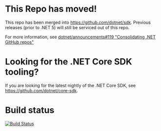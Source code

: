 # This Repo has moved!

This repo has been merged into https://github.com/dotnet/sdk.  Previous releases (prior to .NET 5) will still be serviced out of this repo.

For more information, see [dotnet/announcements#119 "Consolidating .NET GitHub repos"](https://github.com/dotnet/announcements/issues/119)

# Looking for the .NET Core SDK tooling?

If you are looking for the latest nightly of the .NET Core SDK, see https://github.com/dotnet/core-sdk.

# Build status

[![Build Status](https://dev.azure.com/dnceng/internal/_apis/build/status/224)](https://dev.azure.com/dnceng/internal/_build?definitionId=224)
